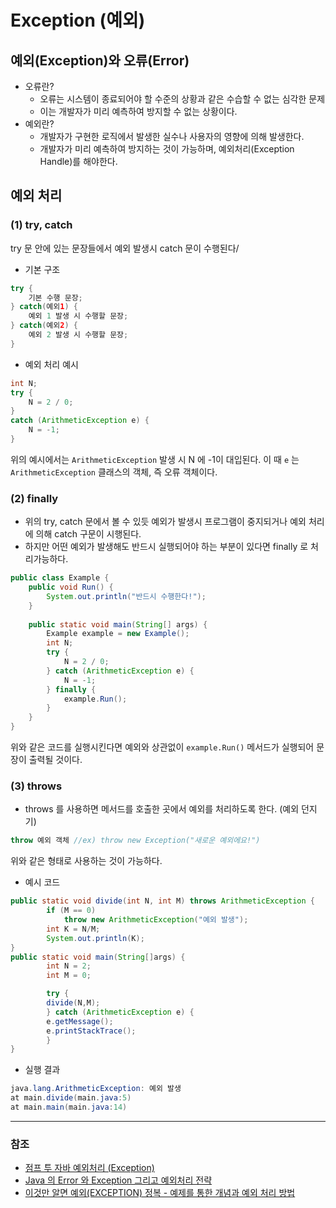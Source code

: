 # Exception (예외)

## 예외(Exception)와 오류(Error)
* 오류란?
   * 오류는 시스템이 종료되어야 할 수준의 상황과 같은 수습할 수 없는 심각한 문제
   * 이는 개발자가 미리 예측하여 방지할 수 없는 상황이다.
* 예외란?
   * 개발자가 구현한 로직에서 발생한 실수나 사용자의 영향에 의해 발생한다.
   * 개발자가 미리 예측하여 방지하는 것이 가능하며, 예외처리(Exception Handle)를 해야한다.

## 예외 처리
### (1) try, catch
try 문 안에 있는 문장들에서 예외 발생시 catch 문이 수행된다/
* 기본 구조
```java
try {
    기본 수행 문장;
} catch(예외1) {
    예외 1 발생 시 수행할 문장;
} catch(예외2) {
    예외 2 발생 시 수행할 문장;
}
```
* 예외 처리 예시
```java
int N;
try {
    N = 2 / 0;
}
catch (ArithmeticException e) {
    N = -1;
}
```
위의 예시에서는 `ArithmeticException` 발생 시 N 에 -1이 대입된다. 이 때 `e` 는 `ArithmeticException` 클래스의 객체, 즉 오류 객체이다.   

### (2) finally
* 위의 try, catch 문에서 볼 수 있듯 예외가 발생시 프로그램이 중지되거나 예외 처리에 의해 catch 구문이 시행된다.
* 하지만 어떤 예외가 발생해도 반드시 실행되어야 하는 부분이 있다면 finally 로 처리가능하다.
```java
public class Example {
    public void Run() {
        System.out.println("반드시 수행한다!");
    }
    
    public static void main(String[] args) {
        Example example = new Example();
        int N;
        try {
            N = 2 / 0;
        } catch (ArithmeticException e) {
            N = -1;
        } finally {
            example.Run();
        }
    }
}
```
위와 같은 코드를 실행시킨다면 예외와 상관없이 `example.Run()` 메서드가 실행되어 문장이 출력될 것이다.

### (3) throws
* throws 를 사용하면 메서드를 호출한 곳에서 예외를 처리하도록 한다. (예외 던지기)
```java
throw 예외 객체 //ex) throw new Exception("새로운 예외에요!") 
```
위와 같은 형태로 사용하는 것이 가능하다.
* 예시 코드
```java
public static void divide(int N, int M) throws ArithmeticException {
        if (M == 0) 
            throw new ArithmeticException("예외 발생");
        int K = N/M;
        System.out.println(K);
}
public static void main(String[]args) {
        int N = 2;
        int M = 0;

        try {
        divide(N,M);
        } catch (ArithmeticException e) {
        e.getMessage();
        e.printStackTrace();
        }
}
```
* 실행 결과
```java
java.lang.ArithmeticException: 예외 발생
at main.divide(main.java:5)
at main.main(main.java:14)
```
---
### 참조
* [점프 투 자바 예외처리 (Exception)](https://wikidocs.net/229#finally)
* [Java 의 Error 와 Exception 그리고 예외처리 전략](https://toneyparky.tistory.com/40)
* [이것만 알면 예외(EXCEPTION) 정복 - 예제를 통한 개념과 예외 처리 방법](https://reakwon.tistory.com/155)
